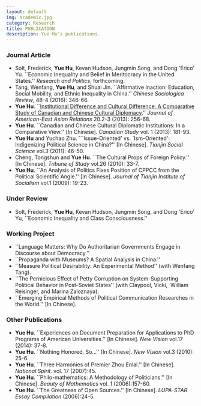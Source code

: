 ```yaml
---
layout: default
img: academic.jpg
category: Research
title: PUBLICATION
description: Yue Hu's publications.
---
```


### Journal Article

* Solt, Frederick, **Yue Hu**, Kevan Hudson, Jungmin Song, and Dong 'Erico' Yu. ``Economic Inequality and Belief in Meritocracy in the United States.'' *Research and Politics*,
forthcoming.             
* Tang, Wenfang, **Yue Hu**, and Shuai Jin. ``Affirmative Inaction: Education, Social Mobility, and Ethnic Inequality in China.'' *Chinese Sociologica Review*, 48-4 (2016): 346-66.             
* **Yue Hu**. ``[Institutional Difference and Cultural Difference: A Comparative Study of Canadian and Chinese Cultural Diplomacy](http://booksandjournals.brillonline.com/content/journals/10.1163/18765610-02003011).'' *Journal of American-East Asian Relations* 20.2-3 (2013): 256-68.             
* **Yue Hu**. ``Canadian and Chinese Cultural Diplomatic Institutions: In a Comparative View.'' [In Chinese]. *Canadian Study* vol. 1 (2013): 181-93.             
* **Yue Hu** and Yuchao Zhu. ```Issue-Oriented' vs. `Ism-Oriented': Indigenizing Political Science in China?'' [In Chinese]. *Tianjin Social Science* vol.3 (2011): 46-50.             
* Cheng, Tongshun and **Yue Hu**. ``The Cultural Props of Foreign Policy.'' [In Chinese]. *Tribune of Study* vol.26 (2010): 33-7.             
* **Yue Hu**. ``An Analysis of Politics Fixes Position of CPPCC from the Political Scientific Angle.'' [In Chinese]. *Journal of Tianjin Institute of Socialism* vol.1 (2009): 19-23.

### Under Review

* Solt, Frederick, **Yue Hu**, Kevan Hudson, Jungmin Song, and Dong 'Erico' Yu, ``Economic Inequality and Class Consciousness.''

### Working Project

* ``Language Matters: Why Do Authoritarian Governments Engage in Discourse about Democracy.''
* ``Propaganda with Museums? A Spatial Analysis in China.''
* ``Measure Political Desirability: An Experimental Method'' (with Wenfang Tang).
* ``The Pernicious Effect of Petty Corruption on System-Supporting Political Behavior in Post-Soviet States'' (with Claypool, Vicki,  William Reisinger, and Marina Zaloznaya).
* ``Emerging Empirical Methods of Political Communication Researches in the World.'' [In Chinese].

### Other Publications

* **Yue Hu**. ``Experiences on Document Preparation for Applications to PhD Programs of American Universities.'' [In Chinese]. *New Vision* vol.17 (2014): 37-8.
* **Yue Hu**. ``Nothing Honored, So...'' [In Chinese]. *New Vision* vol.3 (2010): 25-6.
* **Yue Hu**. ``Three Harmonies of Premier Zhou Enlai.'' [In Chinese]. *National Spirit*. vol. 17 (2007):45.
* **Yue Hu**. ``Philo-mathematics: A Methodology of Politicians.'' [In Chinese]. *Beauty of Mathematics* vol. 1 (2006):157-60.
* **Yue Hu**. ``The Greatness of Open Sources.'' [In Chinese]. *LUPA-STAR Essay Compilation* (2006):24-5.
